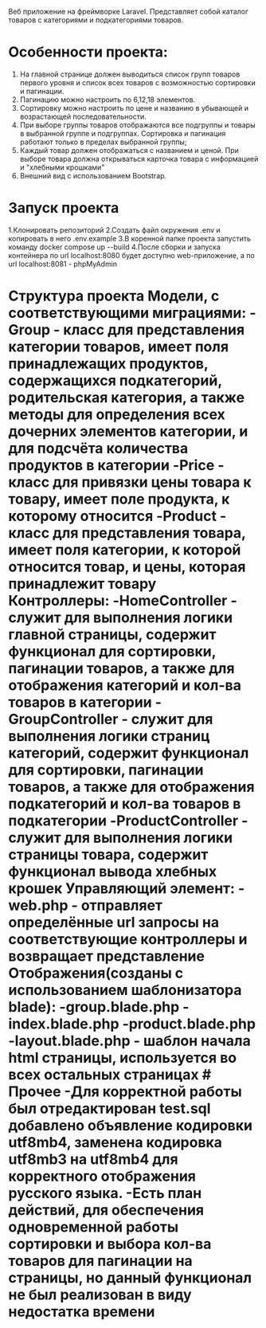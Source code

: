 Веб приложение на фреймворке Laravel. Представляет собой каталог товаров с категориями и подкатегориями товаров. 
# Особенности проекта:
1. На главной странице должен выводиться список групп товаров первого уровня и список всех товаров с возможностью сортировки и пагинации.
2. Пагинацию можно настроить по 6,12,18 элементов.
3. Сортировку можно настроить по цене и названию в убывающей и возрастающей последовательности.
4. При выборе группы товаров отображаются все подгруппы и товары в выбранной группе и подгруппах. Сортировка и пагинация работают только в пределах выбранной группы;
5. Каждый товар должен отображаться с названием и ценой. При выборе товара должна открываться карточка товара с информацией и "хлебными крошками"
6. Внешний вид с использованием Bootstrap.
# Запуск проекта 
1.Клонировать репозиторий 
2.Создать файл окружения .env и копировать в него .env.example 
3.В коренной папке проекта запустить команду docker compose up --build 
4.После сборки и запуска контейнера по url localhost:8080 будет доступно web-приложение, а по url localhost:8081 - phpMyAdmin
# Структура проекта Модели, с соответствующими миграциями: -Group - класс для представления категории товаров, имеет поля принадлежащих продуктов, содержащихся подкатегорий, родительская категория, а также методы для определения всех дочерних элементов категории, и для подсчёта количества продуктов в категории -Price - класс для привязки цены товара к товару, имеет поле продукта, к которому относится -Product - класс для представления товара, имеет поля категории, к которой относится товар, и цены, которая принадлежит товару Контроллеры: -HomeController - служит для выполнения логики главной страницы, содержит функционал для сортировки, пагинации товаров, а также для отображения категорий и кол-ва товаров в категории -GroupController - служит для выполнения логики страниц категорий, содержит функционал для сортировки, пагинации товаров, а также для отображения подкатегорий и кол-ва товаров в подкатегории -ProductController - служит для выполнения логики страницы товара, содержит функционал вывода хлебных крошек Управляющий элемент: -web.php - отправляет определённые url запросы на соответствующие контроллеры и возвращает представление Отображения(созданы с использованием шаблонизатора blade): -group.blade.php -index.blade.php -product.blade.php -layout.blade.php - шаблон начала html страницы, используется во всех остальных страницах # Прочее -Для корректной работы был отредактирован test.sql добавлено объявление кодировки utf8mb4, заменена кодировка utf8mb3 на utf8mb4 для корректного отображения русского языка. -Есть план действий, для обеспечения одновременной работы сортировки и выбора кол-ва товаров для пагинации на страницы, но данный функционал не был реализован в виду недостатка времени
